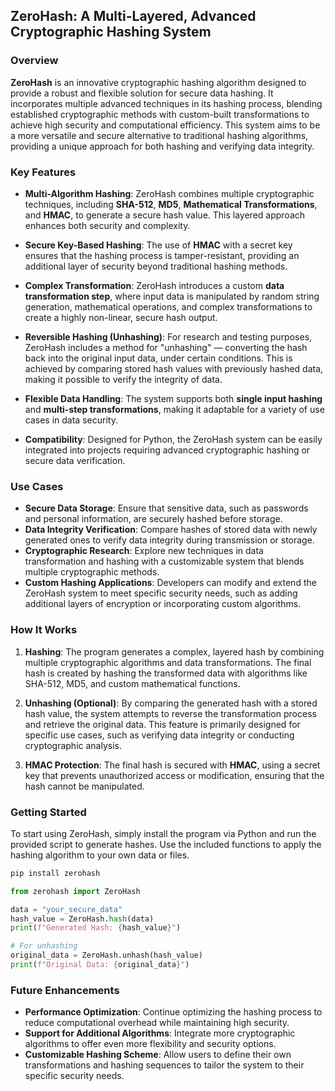 

## ZeroHash: A Multi-Layered, Advanced Cryptographic Hashing System

### Overview

**ZeroHash** is an innovative cryptographic hashing algorithm designed to provide a robust and flexible solution for secure data hashing. It incorporates multiple advanced techniques in its hashing process, blending established cryptographic methods with custom-built transformations to achieve high security and computational efficiency. This system aims to be a more versatile and secure alternative to traditional hashing algorithms, providing a unique approach for both hashing and verifying data integrity.

### Key Features

- **Multi-Algorithm Hashing**: ZeroHash combines multiple cryptographic techniques, including **SHA-512**, **MD5**, **Mathematical Transformations**, and **HMAC**, to generate a secure hash value. This layered approach enhances both security and complexity.
  
- **Secure Key-Based Hashing**: The use of **HMAC** with a secret key ensures that the hashing process is tamper-resistant, providing an additional layer of security beyond traditional hashing methods.

- **Complex Transformation**: ZeroHash introduces a custom **data transformation step**, where input data is manipulated by random string generation, mathematical operations, and complex transformations to create a highly non-linear, secure hash output.

- **Reversible Hashing (Unhashing)**: For research and testing purposes, ZeroHash includes a method for "unhashing" — converting the hash back into the original input data, under certain conditions. This is achieved by comparing stored hash values with previously hashed data, making it possible to verify the integrity of data.

- **Flexible Data Handling**: The system supports both **single input hashing** and **multi-step transformations**, making it adaptable for a variety of use cases in data security.

- **Compatibility**: Designed for Python, the ZeroHash system can be easily integrated into projects requiring advanced cryptographic hashing or secure data verification.

### Use Cases

- **Secure Data Storage**: Ensure that sensitive data, such as passwords and personal information, are securely hashed before storage.
- **Data Integrity Verification**: Compare hashes of stored data with newly generated ones to verify data integrity during transmission or storage.
- **Cryptographic Research**: Explore new techniques in data transformation and hashing with a customizable system that blends multiple cryptographic methods.
- **Custom Hashing Applications**: Developers can modify and extend the ZeroHash system to meet specific security needs, such as adding additional layers of encryption or incorporating custom algorithms.

### How It Works

1. **Hashing**: The program generates a complex, layered hash by combining multiple cryptographic algorithms and data transformations. The final hash is created by hashing the transformed data with algorithms like SHA-512, MD5, and custom mathematical functions.
   
2. **Unhashing (Optional)**: By comparing the generated hash with a stored hash value, the system attempts to reverse the transformation process and retrieve the original data. This feature is primarily designed for specific use cases, such as verifying data integrity or conducting cryptographic analysis.

3. **HMAC Protection**: The final hash is secured with **HMAC**, using a secret key that prevents unauthorized access or modification, ensuring that the hash cannot be manipulated.

### Getting Started

To start using ZeroHash, simply install the program via Python and run the provided script to generate hashes. Use the included functions to apply the hashing algorithm to your own data or files.

```bash
pip install zerohash
```

```python
from zerohash import ZeroHash

data = "your_secure_data"
hash_value = ZeroHash.hash(data)
print(f"Generated Hash: {hash_value}")

# For unhashing
original_data = ZeroHash.unhash(hash_value)
print(f"Original Data: {original_data}")
```

### Future Enhancements

- **Performance Optimization**: Continue optimizing the hashing process to reduce computational overhead while maintaining high security.
- **Support for Additional Algorithms**: Integrate more cryptographic algorithms to offer even more flexibility and security options.
- **Customizable Hashing Scheme**: Allow users to define their own transformations and hashing sequences to tailor the system to their specific security needs.


